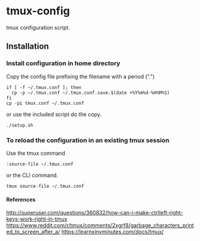 # tmux-config

tmux configuration script.

## Installation

### Install configuration in home directory
Copy the config file prefixing the filename with a period (".")
```
if [ -f ~/.tmux.conf ]; then
  cp -p ~/.tmux.conf ~/.tmux.conf.save.$(date +%Y%m%d-%H%M%S)
fi
cp -pi tmux.conf ~/.tmux.conf
```
or use the included script do the copy.
```
./setup.sh
```    
### To reload the configuration in an existing tmux session
Use the tmux command
```
:source-file ~/.tmux.conf
```
or the CLI command.
```
tmux source-file ~/.tmux.conf
```

#### References
http://superuser.com/questions/360832/how-can-i-make-ctrlleft-right-keys-work-right-in-tmux
https://www.reddit.com/r/tmux/comments/2xgrf8/garbage_characters_printed_to_screen_after_a/
https://learnxinyminutes.com/docs/tmux/

